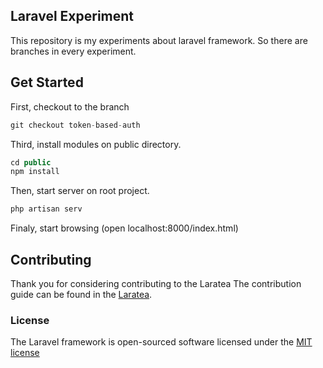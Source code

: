 ## Laravel Experiment

This repository is my experiments about laravel framework. So there are branches in every experiment.

## Get Started
First, checkout to the branch
```php
git checkout token-based-auth
```
Third, install modules on public directory.
```php
cd public
npm install
```
Then, start server on root project.
```php
php artisan serv
```
Finaly, start browsing (open localhost:8000/index.html)

## Contributing

Thank you for considering contributing to the Laratea The contribution guide can be found in the [Laratea](https://github.com/dilbadil/laratea).

### License

The Laravel framework is open-sourced software licensed under the [MIT license](http://opensource.org/licenses/MIT)
